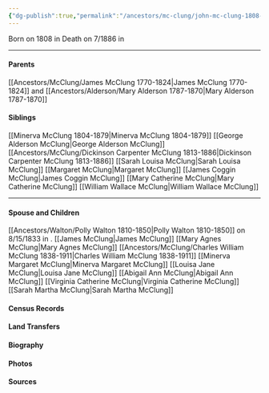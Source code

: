 ```yaml
---
{"dg-publish":true,"permalink":"/ancestors/mc-clung/john-mc-clung-1808-1886/","tags":["John-McClung"]}
---
```


Born on  1808 in <!-- link to place -->
Death on 7/1886 in <!-- link to place -->

---
#### Parents

[[Ancestors/McClung/James McClung 1770-1824\|James McClung 1770-1824]] and [[Ancestors/Alderson/Mary Alderson 1787-1870\|Mary Alderson 1787-1870]]
#### Siblings
[[Minerva McClung 1804-1879\|Minerva McClung 1804-1879]]
[[George Alderson McClung\|George Alderson McClung]]
[[Ancestors/McClung/Dickinson Carpenter McClung 1813-1886\|Dickinson Carpenter McClung 1813-1886]]
[[Sarah Louisa McClung\|Sarah Louisa McClung]]
[[Margaret McClung\|Margaret McClung]]
[[James Coggin McClung\|James Coggin McClung]]
[[Mary Catherine McClung\|Mary Catherine McClung]]
[[William Wallace McClung\|William Wallace McClung]]

---
#### Spouse and Children
[[Ancestors/Walton/Polly Walton 1810-1850\|Polly Walton 1810-1850]] on 8/15/1833 in <!-- link to place -->.
[[James McClung\|James McClung]]
[[Mary Agnes McClung\|Mary Agnes McClung]]
[[Ancestors/McClung/Charles William McClung 1838-1911\|Charles William McClung 1838-1911]]
[[Minerva Margaret McClung\|Minerva Margaret McClung]]
[[Louisa Jane McClung\|Louisa Jane McClung]]
[[Abigail Ann McClung\|Abigail Ann McClung]]
[[Virginia Catherine McClung\|Virginia Catherine McClung]]
[[Sarah Martha McClung\|Sarah Martha McClung]]
#### Census Records

#### Land Transfers

#### Biography

#### Photos

#### Sources


